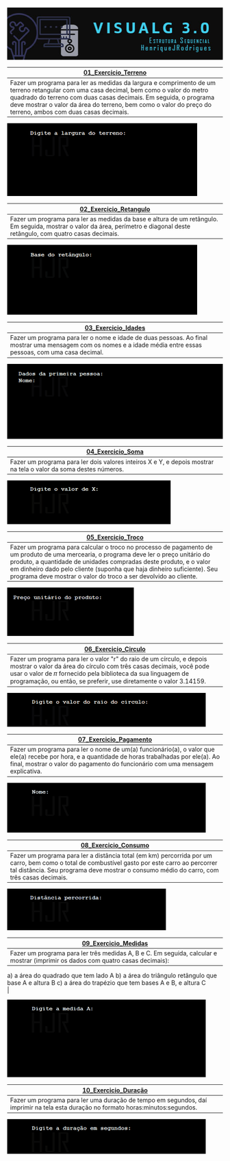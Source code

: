 <p align='center'><a href="https://github.com/HenriqueJRodrigues/Exercicios-Logica-de-Programacao/tree/main/Assets/01_Estrutura_sequencial"><img src="https://github.com/HenriqueJRodrigues/Exercicios-Logica-de-Programacao/blob/main/Assets/banners/bannersequencial.jpg" /></a></p> 

|  <a href="https://github.com/HenriqueJRodrigues/Exercicios-Logica-de-Programacao/blob/main/01_Estrutura_sequencial/01_Exercicio_Terreno.ALG">01_Exercicio_Terreno</a>|
| ---------------------- | 
|Fazer um programa para ler as medidas da largura e comprimento de um terreno retangular com uma casa decimal, bem como o valor do metro quadrado do terreno com duas casas decimais. Em seguida, o programa deve mostrar o valor da área do terreno, bem como o valor do preço do terreno, ambos com duas casas decimais.<br>|

<img  src="https://github.com/HenriqueJRodrigues/Exercicios-Logica-de-Programacao/blob/main/Assets/01_Estrutura_sequencial/01_Exercicio_Terreno.gif"/><br>

|  <a href="https://github.com/HenriqueJRodrigues/Exercicios-Logica-de-Programacao/blob/main/01_Estrutura_sequencial/02_Exercicio_Retangulo.ALG">02_Exercicio_Retangulo</a> |
| ---------------------- | 
|Fazer um programa para ler as medidas da base e altura de um retângulo. Em seguida, mostrar o valor da área, perímetro e diagonal deste retângulo, com quatro casas decimais.<br>|


<img  src="https://github.com/HenriqueJRodrigues/Exercicios-Logica-de-Programacao/blob/main/Assets/01_Estrutura_sequencial/02_Exercicio_Retangulo.gif"/><br>

|  <a href="https://github.com/HenriqueJRodrigues/Exercicios-Logica-de-Programacao/blob/main/01_Estrutura_sequencial/03_Exercicio_Idades.ALG">03_Exercicio_Idades</a> |
| ---------------------- | 
|Fazer um programa para ler o nome e idade de duas pessoas. Ao final mostrar uma mensagem com os nomes e a idade média entre essas pessoas, com uma casa decimal. <br>|

<img  src="https://github.com/HenriqueJRodrigues/Exercicios-Logica-de-Programacao/blob/main/Assets/01_Estrutura_sequencial/03_Exercicio_Idades.gif"/><br>

|  <a href="https://github.com/HenriqueJRodrigues/Exercicios-Logica-de-Programacao/blob/main/01_Estrutura_sequencial/04_Exercicio_Soma.ALG">04_Exercicio_Soma</a>  |
| ---------------------- | 
|Fazer um programa para ler dois valores inteiros X e Y, e depois mostrar na tela o valor da soma destes números.<br>|

<img  src="https://github.com/HenriqueJRodrigues/Exercicios-Logica-de-Programacao/blob/main/Assets/01_Estrutura_sequencial/04_Exercicio_Soma.gif"/><br>

|  <a href="https://github.com/HenriqueJRodrigues/Exercicios-Logica-de-Programacao/blob/main/01_Estrutura_sequencial/05_Exercicio_Troco.ALG">05_Exercicio_Troco</a> |
| ---------------------- | 
|Fazer um programa para calcular o troco no processo de pagamento de um produto de uma mercearia, o programa deve ler o preço unitário do produto, a quantidade de unidades compradas deste produto, e o valor em dinheiro dado pelo cliente (suponha que haja dinheiro suficiente). Seu programa deve mostrar o valor do troco a ser devolvido ao cliente.<br>|


<img  src="https://github.com/HenriqueJRodrigues/Exercicios-Logica-de-Programacao/blob/main/Assets/01_Estrutura_sequencial/05_Exercicio_Troco.gif"/><br>

|  <a href="https://github.com/HenriqueJRodrigues/Exercicios-Logica-de-Programacao/blob/main/01_Estrutura_sequencial/06_Exercicio_Circulo.ALG">06_Exercicio_Circulo</a> |
| ---------------------- | 
|Fazer um programa para ler o valor "r" do raio de um círculo, e depois mostrar o valor da área do círculo com três casas decimais, você pode usar o valor de 𝜋 fornecido pela biblioteca da sua linguagem de programação, ou então, se preferir, use diretamente o valor 3.14159.<br>|

<img  src="https://github.com/HenriqueJRodrigues/Exercicios-Logica-de-Programacao/blob/main/Assets/01_Estrutura_sequencial/06_Exercicio_Circulo.gif"/><br>

|  <a href="https://github.com/HenriqueJRodrigues/Exercicios-Logica-de-Programacao/blob/main/01_Estrutura_sequencial/07_Exercicio_Pagamento.ALG">07_Exercicio_Pagamento</a> |
| ---------------------- | 
|Fazer um programa para ler o nome de um(a) funcionário(a), o valor que ele(a) recebe por hora, e a quantidade de horas trabalhadas por ele(a). Ao final, mostrar o valor do pagamento do funcionário com uma mensagem explicativa.<br>|

<img  src="https://github.com/HenriqueJRodrigues/Exercicios-Logica-de-Programacao/blob/main/Assets/01_Estrutura_sequencial/07_Exercicio_Pagamento.gif"/><br>

|  <a href="https://github.com/HenriqueJRodrigues/Exercicios-Logica-de-Programacao/blob/main/01_Estrutura_sequencial/08_Exercicio_Consumo.ALG">08_Exercicio_Consumo</a> |
| ---------------------- | 
|Fazer um programa para ler a distância total (em km) percorrida por um carro, bem como o total de combustível gasto por este carro ao percorrer tal distância. Seu programa deve mostrar o consumo médio do carro, com três casas decimais.<br>|

<img  src="https://github.com/HenriqueJRodrigues/Exercicios-Logica-de-Programacao/blob/main/Assets/01_Estrutura_sequencial/08_Exercicio_Consumo.gif"/><br>

|  <a href="https://github.com/HenriqueJRodrigues/Exercicios-Logica-de-Programacao/blob/main/01_Estrutura_sequencial/09_Exercicio_Medidas.ALG">09_Exercicio_Medidas</a> |
| ---------------------- | 
|Fazer um programa para ler três medidas A, B e C. Em seguida, calcular e mostrar (imprimir os dados com quatro casas decimais):
a) a área do quadrado que tem lado A
b) a área do triângulo retângulo que base A e altura B
c) a área do trapézio que tem bases A e B, e altura C<br>|

<img  src="https://github.com/HenriqueJRodrigues/Exercicios-Logica-de-Programacao/blob/main/Assets/01_Estrutura_sequencial/09_Exercicio_Medidas.gif"/><br>

|  <a href="https://github.com/HenriqueJRodrigues/Exercicios-Logica-de-Programacao/blob/main/01_Estrutura_sequencial/10_Exercicio_Dura%C3%A7%C3%A3o.ALG">10_Exercicio_Duração</a> |
| ---------------------- | 
|Fazer um programa para ler uma duração de tempo em segundos, daí imprimir na tela esta duração no formato horas:minutos:segundos.<br>|

<img  src="https://github.com/HenriqueJRodrigues/Exercicios-Logica-de-Programacao/blob/main/Assets/01_Estrutura_sequencial/10_Exercicio_Dura%C3%A7%C3%A3o.gif"/><br>
